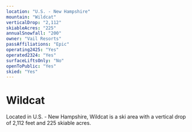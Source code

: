 ```yaml
---
location: "U.S. - New Hampshire"
mountain: "Wildcat"
verticalDrop: "2,112"
skiableAcres: "225"
annualSnowfall: "200"
owner: "Vail Resorts"
passAffiliations: "Epic"
operating2425: "Yes"
operated2324: "Yes"
surfaceLiftsOnly: "No"
openToPublic: "Yes"
skied: "Yes"
---
```


# Wildcat

Located in U.S. - New Hampshire, Wildcat is a ski area with a vertical drop of 2,112 feet and 225 skiable acres.